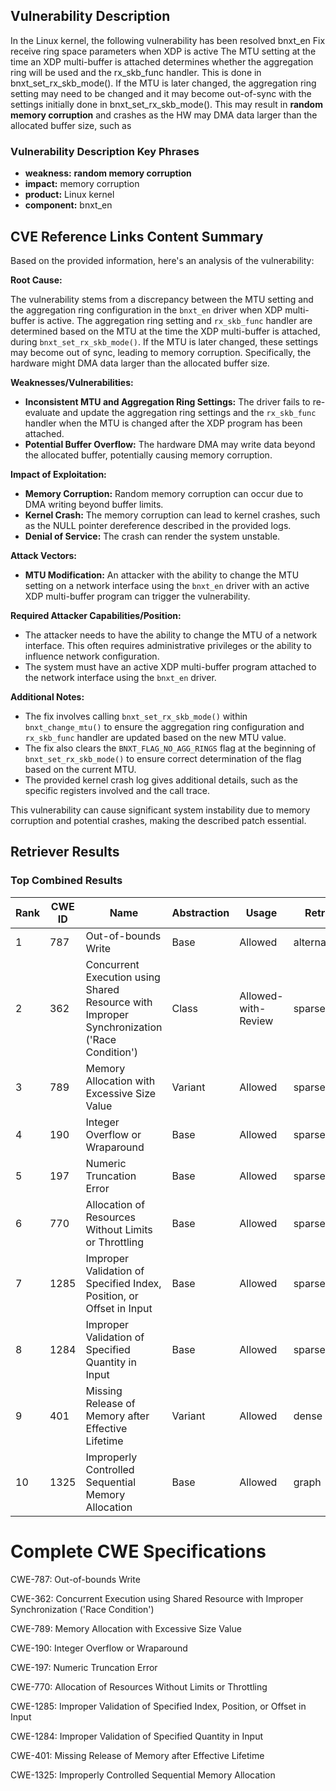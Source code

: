 ## Vulnerability Description
In the Linux kernel, the following vulnerability has been resolved bnxt_en Fix receive ring space parameters when XDP is active The MTU setting at the time an XDP multi-buffer is attached determines whether the aggregation ring will be used and the rx_skb_func handler. This is done in bnxt_set_rx_skb_mode(). If the MTU is later changed, the aggregation ring setting may need to be changed and it may become out-of-sync with the settings initially done in bnxt_set_rx_skb_mode(). This may result in **random memory corruption** and crashes as the HW may DMA data larger than the allocated buffer size, such as

### Vulnerability Description Key Phrases
- **weakness:** **random memory corruption**
- **impact:** memory corruption
- **product:** Linux kernel
- **component:** bnxt_en

## CVE Reference Links Content Summary
Based on the provided information, here's an analysis of the vulnerability:

**Root Cause:**

The vulnerability stems from a discrepancy between the MTU setting and the aggregation ring configuration in the `bnxt_en` driver when XDP multi-buffer is active. The aggregation ring setting and `rx_skb_func` handler are determined based on the MTU at the time the XDP multi-buffer is attached, during `bnxt_set_rx_skb_mode()`. If the MTU is later changed, these settings may become out of sync, leading to memory corruption. Specifically, the hardware might DMA data larger than the allocated buffer size.

**Weaknesses/Vulnerabilities:**

- **Inconsistent MTU and Aggregation Ring Settings:** The driver fails to re-evaluate and update the aggregation ring settings and the `rx_skb_func` handler when the MTU is changed after the XDP program has been attached.
- **Potential Buffer Overflow:** The hardware DMA may write data beyond the allocated buffer, potentially causing memory corruption.

**Impact of Exploitation:**

- **Memory Corruption:** Random memory corruption can occur due to DMA writing beyond buffer limits.
- **Kernel Crash:** The memory corruption can lead to kernel crashes, such as the NULL pointer dereference described in the provided logs.
- **Denial of Service:** The crash can render the system unstable.

**Attack Vectors:**

- **MTU Modification:** An attacker with the ability to change the MTU setting on a network interface using the `bnxt_en` driver with an active XDP multi-buffer program can trigger the vulnerability.

**Required Attacker Capabilities/Position:**

- The attacker needs to have the ability to change the MTU of a network interface. This often requires administrative privileges or the ability to influence network configuration.
- The system must have an active XDP multi-buffer program attached to the network interface using the `bnxt_en` driver.

**Additional Notes:**

- The fix involves calling `bnxt_set_rx_skb_mode()` within `bnxt_change_mtu()` to ensure the aggregation ring configuration and `rx_skb_func` handler are updated based on the new MTU value.
- The fix also clears the `BNXT_FLAG_NO_AGG_RINGS` flag at the beginning of `bnxt_set_rx_skb_mode()` to ensure correct determination of the flag based on the current MTU.
- The provided kernel crash log gives additional details, such as the specific registers involved and the call trace.

This vulnerability can cause significant system instability due to memory corruption and potential crashes, making the described patch essential.

## Retriever Results

### Top Combined Results

| Rank | CWE ID | Name | Abstraction | Usage  | Retrievers | Individual Scores |
|------|--------|------|-------------|-------|------------|-------------------|
| 1 | 787 | Out-of-bounds Write | Base | Allowed | alternate_terms | 0.800 |
| 2 | 362 | Concurrent Execution using Shared Resource with Improper Synchronization ('Race Condition') | Class | Allowed-with-Review | sparse | 0.556 |
| 3 | 789 | Memory Allocation with Excessive Size Value | Variant | Allowed | sparse | 0.551 |
| 4 | 190 | Integer Overflow or Wraparound | Base | Allowed | sparse | 0.528 |
| 5 | 197 | Numeric Truncation Error | Base | Allowed | sparse | 0.520 |
| 6 | 770 | Allocation of Resources Without Limits or Throttling | Base | Allowed | sparse | 0.517 |
| 7 | 1285 | Improper Validation of Specified Index, Position, or Offset in Input | Base | Allowed | sparse | 0.502 |
| 8 | 1284 | Improper Validation of Specified Quantity in Input | Base | Allowed | sparse | 0.501 |
| 9 | 401 | Missing Release of Memory after Effective Lifetime | Variant | Allowed | dense | 0.518 |
| 10 | 1325 | Improperly Controlled Sequential Memory Allocation | Base | Allowed | graph | 0.003 |



# Complete CWE Specifications

CWE-787: Out-of-bounds Write

CWE-362: Concurrent Execution using Shared Resource with Improper Synchronization ('Race Condition')

CWE-789: Memory Allocation with Excessive Size Value

CWE-190: Integer Overflow or Wraparound

CWE-197: Numeric Truncation Error

CWE-770: Allocation of Resources Without Limits or Throttling

CWE-1285: Improper Validation of Specified Index, Position, or Offset in Input

CWE-1284: Improper Validation of Specified Quantity in Input

CWE-401: Missing Release of Memory after Effective Lifetime

CWE-1325: Improperly Controlled Sequential Memory Allocation